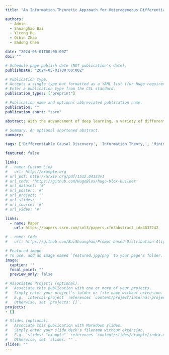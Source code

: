 ```yaml
---
title: "An Information-Theoretic Approach for Heterogeneous Differentiable Causal Discovery"

authors:
  - Admin
  - Shuanghao Bai
  - Yicong He
  - Qibin Zhao
  - Badong Chen

date: "2024-05-01T00:00:00Z"
doi: ""

# Schedule page publish date (NOT publication's date).
publishDate: "2024-05-01T00:00:00Z"

# Publication type.
# Accepts a single type but formatted as a YAML list (for Hugo requirements).
# Enter a publication type from the CSL standard.
publication_types: ["preprint"]

# Publication name and optional abbreviated publication name.
publication: ""
publication_short: "ssrn"

abstract: With the advancement of deep learning, a variety of differential causal discovery methods have emerged, inevitably attracting more attention for their excellent scalability and interpretability. However, these methods often struggle with complex heterogeneous datasets that exhibit environmental diversity and are characterized by shifts in noise distribution. To this end, we introduce a novel information-theoretic approach designed to enhance the robustness of differential causal discovery methods. Specifically, we integrate Minimum Error Entropy (MEE) as an adaptive error regulator into our structure learning framework. MEE effectively reduces error variability across diverse samples, enabling our model to adapt dynamically to varying levels of complexity and noise. This adjustment significantly improves the precision and stability of the model. Extensive experiments on both synthetic and real-world datasets have demonstrated significant performance enhancements over existing methods, affirming the effectiveness of our approach. We commit to providing our code upon publication for further experimentation and verification.

# Summary. An optional shortened abstract.
summary: 

tags: ['Differentiable Causal Discovery', 'Information Theory,', 'Minimum Error Entropy', 'Heterogeneous Data']

featured: false

links:
# - name: Custom Link
#   url: http://example.org
# url_pdf: http://arxiv.org/pdf/1512.04133v1
# url_code: 'https://github.com/HugoBlox/hugo-blox-builder'
# url_dataset: '#'
# url_poster: '#'
# url_project: ''
# url_slides: ''
# url_source: '#'
# url_video: '#'

links:
  - name: Paper
    url: https://papers.ssrn.com/sol3/papers.cfm?abstract_id=4837242

# - name: Code
#   url: https://github.com/BaiShuanghao/Prompt-based-Distribution-Alignment

# Featured image
# To use, add an image named `featured.jpg/png` to your page's folder. 
image:
  caption: ''
  focal_point: ""
  preview_only: false

# Associated Projects (optional).
#   Associate this publication with one or more of your projects.
#   Simply enter your project's folder or file name without extension.
#   E.g. `internal-project` references `content/project/internal-project/index.md`.
#   Otherwise, set `projects: []`.
projects:
- []

# Slides (optional).
#   Associate this publication with Markdown slides.
#   Simply enter your slide deck's filename without extension.
#   E.g. `slides: "example"` references `content/slides/example/index.md`.
#   Otherwise, set `slides: ""`.
slides: ""
---
```


<!-- {{% callout note %}}
Create your slides in Markdown - click the *Slides* button to check out the example.
{{% /callout %}}

Add the publication's **full text** or **supplementary notes** here. You can use rich formatting such as including [code, math, and images](https://docs.hugoblox.com/content/writing-markdown-latex/). -->

